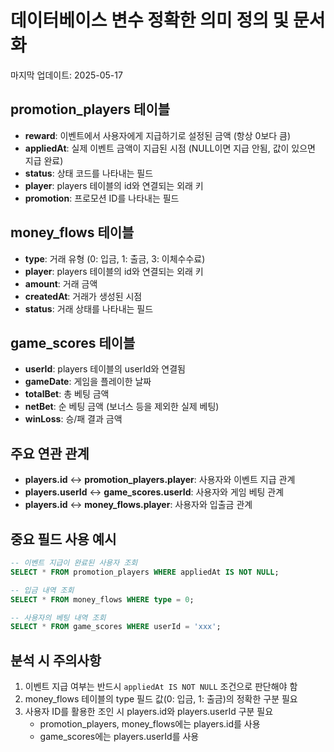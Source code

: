 # 데이터베이스 변수 정확한 의미 정의 및 문서화

마지막 업데이트: 2025-05-17

## promotion_players 테이블
- **reward**: 이벤트에서 사용자에게 지급하기로 설정된 금액 (항상 0보다 큼)
- **appliedAt**: 실제 이벤트 금액이 지급된 시점 (NULL이면 지급 안됨, 값이 있으면 지급 완료)
- **status**: 상태 코드를 나타내는 필드
- **player**: players 테이블의 id와 연결되는 외래 키
- **promotion**: 프로모션 ID를 나타내는 필드

## money_flows 테이블
- **type**: 거래 유형 (0: 입금, 1: 출금, 3: 이체수수료)
- **player**: players 테이블의 id와 연결되는 외래 키
- **amount**: 거래 금액
- **createdAt**: 거래가 생성된 시점
- **status**: 거래 상태를 나타내는 필드

## game_scores 테이블
- **userId**: players 테이블의 userId와 연결됨
- **gameDate**: 게임을 플레이한 날짜
- **totalBet**: 총 베팅 금액
- **netBet**: 순 베팅 금액 (보너스 등을 제외한 실제 베팅)
- **winLoss**: 승/패 결과 금액

## 주요 연관 관계
- **players.id** ↔ **promotion_players.player**: 사용자와 이벤트 지급 관계
- **players.userId** ↔ **game_scores.userId**: 사용자와 게임 베팅 관계
- **players.id** ↔ **money_flows.player**: 사용자와 입출금 관계

## 중요 필드 사용 예시
```sql
-- 이벤트 지급이 완료된 사용자 조회
SELECT * FROM promotion_players WHERE appliedAt IS NOT NULL;

-- 입금 내역 조회
SELECT * FROM money_flows WHERE type = 0;

-- 사용자의 베팅 내역 조회
SELECT * FROM game_scores WHERE userId = 'xxx';
```

## 분석 시 주의사항
1. 이벤트 지급 여부는 반드시 `appliedAt IS NOT NULL` 조건으로 판단해야 함
2. money_flows 테이블의 type 필드 값(0: 입금, 1: 출금)의 정확한 구분 필요
3. 사용자 ID를 활용한 조인 시 players.id와 players.userId 구분 필요
   - promotion_players, money_flows에는 players.id를 사용
   - game_scores에는 players.userId를 사용